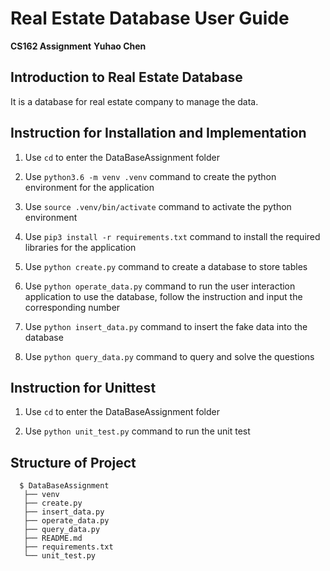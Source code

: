 # Real Estate Database User Guide
**CS162 Assignment**
**Yuhao Chen**

## Introduction to Real Estate Database
It is a database for real estate company to manage the data.

## Instruction for Installation and Implementation

1. Use `cd` to enter the DataBaseAssignment folder

2. Use `python3.6 -m venv .venv` command to create the python environment for the application

3. Use `source .venv/bin/activate` command to activate the python environment

4. Use `pip3 install -r requirements.txt` command to install the required libraries for the application

5. Use `python create.py` command to create a database to store tables

6. Use `python operate_data.py` command to run the user interaction application to use the database, follow the instruction
and input the corresponding number

7. Use `python insert_data.py` command to insert the fake data into the database

8. Use `python query_data.py` command to query and solve the questions


## Instruction for Unittest

1. Use `cd` to enter the DataBaseAssignment folder

2. Use `python unit_test.py` command to run the unit test


## Structure of Project

      $ DataBaseAssignment
       ├── venv
       ├── create.py
       ├── insert_data.py
       ├── operate_data.py
       ├── query_data.py
       ├── README.md
       ├── requirements.txt
       └── unit_test.py

